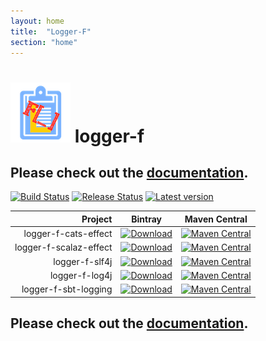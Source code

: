```yaml
---
layout: home
title:  "Logger-F"
section: "home"
---
```


# ![LoggerF Logo](img/logger-f-logo-96x96.png) logger-f

## Please check out the [documentation](docs).

[![Build Status](https://github.com/Kevin-Lee/logger-f/workflows/Build%20All/badge.svg)](https://github.com/Kevin-Lee/logger-f/actions?workflow=Build+All)
[![Release Status](https://github.com/Kevin-Lee/logger-f/workflows/Release/badge.svg)](https://github.com/Kevin-Lee/logger-f/actions?workflow=Release)
[![Latest version](https://index.scala-lang.org/kevin-lee/logger-f/latest.svg)](https://index.scala-lang.org/kevin-lee/logger-f)

| Project | Bintray | Maven Central |
| ------: | ------- | ------------- |
| logger-f-cats-effect | [![Download](https://api.bintray.com/packages/kevinlee/maven/logger-f-cats-effect/images/download.svg)](https://bintray.com/kevinlee/maven/logger-f-cats-effect/_latestVersion) | [![Maven Central](https://maven-badges.herokuapp.com/maven-central/io.kevinlee/logger-f-cats-effect_2.13/badge.svg)](https://search.maven.org/artifact/io.kevinlee/logger-f-cats-effect_2.13) |
| logger-f-scalaz-effect | [![Download](https://api.bintray.com/packages/kevinlee/maven/logger-f-scalaz-effect/images/download.svg)](https://bintray.com/kevinlee/maven/logger-f-scalaz-effect/_latestVersion) | [![Maven Central](https://maven-badges.herokuapp.com/maven-central/io.kevinlee/logger-f-scalaz-effect_2.13/badge.svg)](https://search.maven.org/artifact/io.kevinlee/logger-f-scalaz-effect_2.13) |
| logger-f-slf4j | [![Download](https://api.bintray.com/packages/kevinlee/maven/logger-f-slf4j/images/download.svg)](https://bintray.com/kevinlee/maven/logger-f-slf4j/_latestVersion) | [![Maven Central](https://maven-badges.herokuapp.com/maven-central/io.kevinlee/logger-f-slf4j_2.13/badge.svg)](https://search.maven.org/artifact/io.kevinlee/logger-f-slf4j_2.13) |
| logger-f-log4j | [![Download](https://api.bintray.com/packages/kevinlee/maven/logger-f-log4j/images/download.svg)](https://bintray.com/kevinlee/maven/logger-f-log4j/_latestVersion) | [![Maven Central](https://maven-badges.herokuapp.com/maven-central/io.kevinlee/logger-f-log4j_2.13/badge.svg)](https://search.maven.org/artifact/io.kevinlee/logger-f-log4j_2.13) |
| logger-f-sbt-logging | [![Download](https://api.bintray.com/packages/kevinlee/maven/logger-f-sbt-logging/images/download.svg)](https://bintray.com/kevinlee/maven/logger-f-sbt-logging/_latestVersion) | [![Maven Central](https://maven-badges.herokuapp.com/maven-central/io.kevinlee/logger-f-sbt-logging_2.13/badge.svg)](https://search.maven.org/artifact/io.kevinlee/logger-f-sbt-logging_2.13) |

## Please check out the [documentation](docs).
